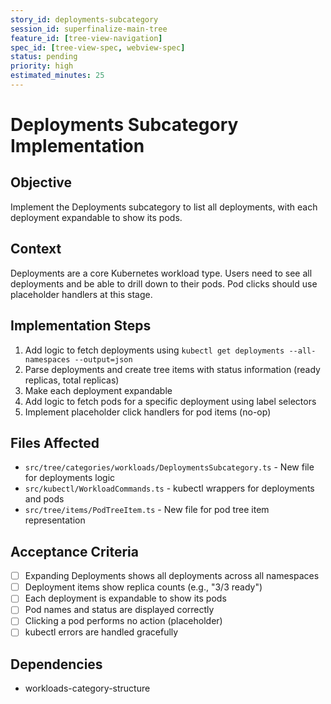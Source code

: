 ```yaml
---
story_id: deployments-subcategory
session_id: superfinalize-main-tree
feature_id: [tree-view-navigation]
spec_id: [tree-view-spec, webview-spec]
status: pending
priority: high
estimated_minutes: 25
---
```


# Deployments Subcategory Implementation

## Objective

Implement the Deployments subcategory to list all deployments, with each deployment expandable to show its pods.

## Context

Deployments are a core Kubernetes workload type. Users need to see all deployments and be able to drill down to their pods. Pod clicks should use placeholder handlers at this stage.

## Implementation Steps

1. Add logic to fetch deployments using `kubectl get deployments --all-namespaces --output=json`
2. Parse deployments and create tree items with status information (ready replicas, total replicas)
3. Make each deployment expandable
4. Add logic to fetch pods for a specific deployment using label selectors
5. Implement placeholder click handlers for pod items (no-op)

## Files Affected

- `src/tree/categories/workloads/DeploymentsSubcategory.ts` - New file for deployments logic
- `src/kubectl/WorkloadCommands.ts` - kubectl wrappers for deployments and pods
- `src/tree/items/PodTreeItem.ts` - New file for pod tree item representation

## Acceptance Criteria

- [ ] Expanding Deployments shows all deployments across all namespaces
- [ ] Deployment items show replica counts (e.g., "3/3 ready")
- [ ] Each deployment is expandable to show its pods
- [ ] Pod names and status are displayed correctly
- [ ] Clicking a pod performs no action (placeholder)
- [ ] kubectl errors are handled gracefully

## Dependencies

- workloads-category-structure

